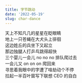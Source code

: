 ```yaml
---
title: 字节跳动
date: '2022-05-19'
slug: char-dance
---
```


天上不知凡几的星星在眨眼睛  
地上一只苍蝇在大犬头上徘徊  
这边姓丘的兵坐下又起立  
那边独腿人打乒乓跳得超快  
三个婴儿一会儿 no no no 排队爬过去  
一会儿又 on on on 爬回来  
寻思着我眼中的字遭了啥劫动个不停<!--# 大概是雷劈了“动”字吧，就变成了一“劫” -->  
拉起一半百叶窗写下联想 CEO
的自白<!--# 从自白二字中看到百叶窗，联想 CEO 这个水平可以了吧 -->

<!--# 最近在两个地方先后看到以前我不知道的“凡几”一词，我觉得它就像在眨眼睛；前几天在群里有人说 no no no，我又联想起多年前流行的 Orz 跪，当时后面有人编了一系列变体，包括小版的婴儿跪 no 或 on。乒乓丘兵也是很久前看的了，忘了原帖是什么。发挥精神病人的联想力，让字节们都跳起来。当然，标题取其实义，与张一鸣的公司无关。 -->
